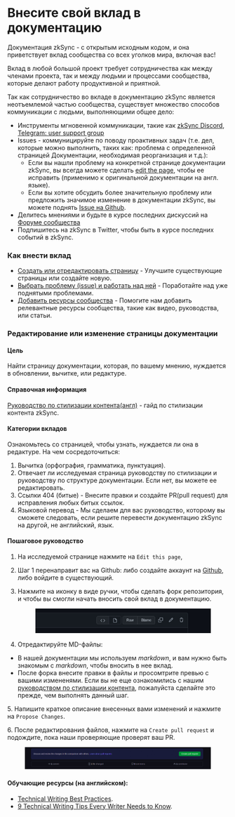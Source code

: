 # Внесите свой вклад в документацию

Документация zkSync - с открытым исходным кодом, и она приветствует вклад сообщества со всех уголков мира, включая вас!

Вклад в любой большой проект требует сотрудничества как между членами проекта, так и между людьми и процессами сообщества, которые делают работу продуктивной и приятной.

Так как сотрудничество во вкладе в документацию zkSync является неотъемлемой частью сообщества, существует множество способов коммуникации с людьми, выполняющими общее дело:

* Инструменты мгновенной коммуникации, такие как [zkSync Discord](https://join.zksync.dev/), [Telegram: user support group](https://t.me/zksync\_support)
* Issues - коммуницируйте по поводу проактивных задач (т.е. дел, которые можно выполнить, таких как: проблема с определенной страницей Документации, необходимая реорганизация и т.д.):
  * Если вы нашли проблему на конкретной странице документации zkSync, вы всегда можете сделать [edit the page](https://v2-docs.zksync.io/dev/troubleshooting/docs-contribution/docs.html#edit-or-review-a-documentation-page), чтобы ее исправить (применимо к оригинальной документации на англ. языке).
  * Если вы хотите обсудить более значительную проблему или предложить значимое изменение в документации zkSync, вы можете поднять [Issue на Github](https://github.com/matter-labs/zksync-web-v2-docs/issues).
* Делитесь мнениями и будьте в курсе последних дискуссий на [Форуме сообщества](https://community.zksync.io/)
* Подпишитесь на zkSync в Twitter, чтобы быть в курсе последних событий в zkSync.

### Как внести вклад <a href="#ways-to-contribute" id="ways-to-contribute"></a>

* [Создать или отредактировать страницу](https://v2-docs.zksync.io/dev/troubleshooting/docs-contribution/docs.html#edit-or-review-a-documentation-page) - Улучшите существующие страницы или создайте новую.
* [Выбрать проблему (issue) и работать над ней](https://github.com/matter-labs/zksync-web-v2-docs/issues) - Поработайте над уже поднятыми проблемами.
* [Добавить ресурсы сообщества](https://v2-docs.zksync.io/dev/troubleshooting/docs-contribution/community-resources.html) - Помогите нам добавить релевантные ресурсы сообщества, такие как видео, руководства, или статьи.

### Редактирование или изменение страницы документации <a href="#edit-or-review-a-documentation-page" id="edit-or-review-a-documentation-page"></a>

#### Цель <a href="#goal" id="goal"></a>

Найти страницу документации, которая, по вашему мнению, нуждается в обновлении, вычитке, или редактуре.

#### Справочная информация <a href="#background-and-reference-information" id="background-and-reference-information"></a>

[Руководство по стилизации контента(англ)](https://www.notion.so/matterlabs/Communication-Strategy-a4836bd6d2254268b60a489d82992d71) - гайд по стилизации контента zkSync.

#### &#x20;Категории вкладов

Ознакомьтесь со страницей, чтобы узнать, нуждается ли она в редактуре. На чем сосредоточиться:

1. Вычитка (орфография, грамматика, пунктуация).
2. Отвечает ли исследуемая страница руководству по стилизации и руководству по структуре документации. Если нет, вы можете ее редактировать.
3. Ссылки 404 (битые) - Внесите правки и создайте PR(pull request) для исправления любых битых ссылок.
4. Языковой перевод - Мы сделаем для вас руководство, которому вы сможете следовать, если решите перевести документацию zkSync на другой, не английский, язык.

#### Пошаговое руководство <a href="#detailed-steps" id="detailed-steps"></a>

1. На исследуемой странице нажмите на `Edit this page`,
2. Шаг 1 перенаправит вас на Github: либо создайте аккаунт на [Github](https://github.com/join), либо войдите в существующий.
3.  Нажмите на иконку в виде ручки, чтобы сделать форк репозитория, и чтобы вы смогли начать вносить свой вклад в документацию.

    <figure><img src="../../.gitbook/assets/image (3).png" alt=""><figcaption></figcaption></figure>
4. Отредактируйте MD-файлы:

* В нашей документации мы используем _markdown_, и вам нужно быть знакомым с _markdown_, чтобы вносить в нее вклад.
* После форка внесите правки в файлы и просомтрите превью с вашими измененями. Если вы не еще ознакомились с нашим [руководством по стилизации контента](https://www.notion.so/matterlabs/Communication-Strategy-a4836bd6d2254268b60a489d82992d71), пожалуйста сделайте это прежде, чем выполнять данный шаг.

&#x20; 5\.  Напишите краткое описание внесенных вами изменений и нажмите на `Propose Changes`.

&#x20; 6\.  После редактирования файлов, нажмите на `Create pull request` и подождите, пока наши проверяющие проверят ваш PR.

<figure><img src="../../.gitbook/assets/image (4).png" alt=""><figcaption></figcaption></figure>

#### Обучающие ресурсы (на английском): <a href="#learning-improvement-resources" id="learning-improvement-resources"></a>

* [Technical Writing Best Practices](https://proedit.com/technical-writing-best-practices/).
* [9 Technical Writing Tips Every Writer Needs to Know](https://www.instructionalsolutions.com/blog/technical-writing-tips).

